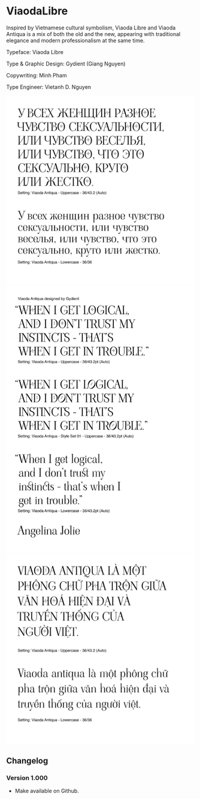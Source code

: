 # ViaodaLibre

Inspired by Vietnamese cultural symbolism, Viaoda Libre and Viaoda Antiqua is a mix of both the old and the new, appearing with traditional elegance and modern professionalism at the same time.

Typeface: Viaoda Libre

Type & Graphic Design: Gydient (Giang Nguyen)

Copywriting: Minh Pham

Type Engineer: Vietanh D. Nguyen  

![Sample 1](samples/1.jpg)
![Sample 2](samples/2.jpg)
![Sample 3](samples/3.jpg)

## Changelog

### Version 1.000

- Make available on Github.
